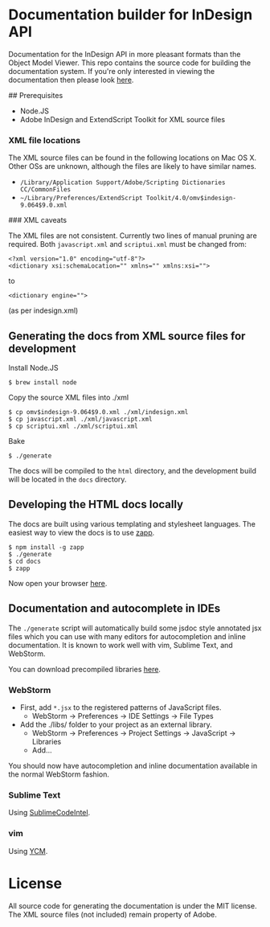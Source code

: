 # Documentation builder for InDesign API

Documentation for the InDesign API in more pleasant formats than the Object
Model Viewer. This repo contains the source code for building the documentation
system. If you're only interested in viewing the documentation then please look
[here](http://yearbookmachine.github.com).

## Prerequisites

  - Node.JS
  - Adobe InDesign and ExtendScript Toolkit for XML source files

### XML file locations

The XML source files can be found in the following locations on Mac OS X. Other
OSs are unknown, although the files are likely to have similar names.

  - `/Library/Application Support/Adobe/Scripting Dictionaries CC/CommonFiles`
  - `~/Library/Preferences/ExtendScript Toolkit/4.0/omv$indesign-9.064$9.0.xml`

### XML caveats

The XML files are not consistent. Currently two lines of manual pruning are
required. Both `javascript.xml` and `scriptui.xml` must be changed from:

    <?xml version="1.0" encoding="utf-8"?>
    <dictionary xsi:schemaLocation="" xmlns="" xmlns:xsi="">

to

    <dictionary engine="">

(as per indesign.xml)

## Generating the docs from XML source files for development

Install Node.JS

    $ brew install node

Copy the source XML files into ./xml

    $ cp omv$indesign-9.064$9.0.xml ./xml/indesign.xml
    $ cp javascript.xml ./xml/javascript.xml
    $ cp scriptui.xml ./xml/scriptui.xml

Bake

    $ ./generate

The docs will be compiled to the `html` directory, and the development
build will be located in the `docs` directory.

## Developing the HTML docs locally

The docs are built using various templating and stylesheet languages. The easiest way
to view the docs is to use [zapp](https://www.github.com/wridgers/zapp).

    $ npm install -g zapp
    $ ./generate
    $ cd docs
    $ zapp

Now open your browser [here](http://localhost:8080).

## Documentation and autocomplete in IDEs

The `./generate` script will automatically build some jsdoc style annotated jsx files
which you can use with many editors for autocompletion and inline documentation. It
is known to work well with vim, Sublime Text, and WebStorm.

You can download precompiled libraries [here](http://yearbookmachine.github.io/esdocs/ybm-estk-lib.zip).

### WebStorm

  - First, add `*.jsx` to the registered patterns of JavaScript files.
    * WebStorm -> Preferences -> IDE Settings -> File Types
  - Add the ./libs/ folder to your project as an external library.
    * WebStorm -> Preferences -> Project Settings -> JavaScript -> Libraries
    * Add...

You should now have autocompletion and inline documentation available in the
normal WebStorm fashion.

### Sublime Text

Using [SublimeCodeIntel](https://github.com/SublimeCodeIntel/SublimeCodeIntel).

### vim

Using [YCM](https://github.com/Valloric/YouCompleteMe).

# License

All source code for generating the documentation is under the MIT license. The
XML source files (not included) remain property of Adobe.

